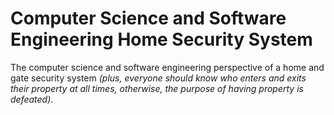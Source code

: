 # Computer Science and Software Engineering Home Security System

The computer science and software engineering perspective of a home and gate security system *(plus, everyone should know who enters and exits their property at all times, otherwise, the purpose of having property is defeated)*.
